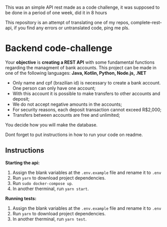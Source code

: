 This was an simple API rest made as a code challenge, it was supposed to be done in a period of one week, did it in 8 hours

This repository is an attempt of translating one of my repos, complete-rest-api, if you find any errors or untranslated code, ping me pls.

# Backend code-challenge

Your **objective** is **creating a REST API** with some fundamental functions regarding the managment of bank accounts. This project can be made in one of the following languages: **Java, Kotlin, Python, Node.js, .NET**

- Only name and cpf (brazilian id) is necessary to create a bank account. One person can only have one account;
- With this account it is possible to make transfers to other accounts and deposit;
- We do not accept negative amounts in the accounts;
- For security reasons, each deposit transaction cannot exceed R$2,000;
- Transfers between accounts are free and unlimited;

You decide how you will make the database.

Dont forget to put instructions in how to run your code on readme.

## Instructions

**Starting the api:**

1. Assign the blank variables at the `.env.example` file and rename it to `.env`
2. Run `yarn` to download project dependencies.
3. Run `sudo docker-compose up`.
4. In another therminal, run `yarn start`.

**Running tests:**

1. Assign the blank variables at the `.env.example` file and rename it to `.env`
2. Run `yarn` to download project dependencies.
3. In another therminal, run `yarn test`.
